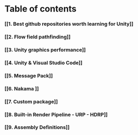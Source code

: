 # Table of contents

### [[1. Best github repositories worth learning for Unity]]

### [[2. Flow field pathfinding]]

### [[3. Unity graphics performance]]

### [[4. Unity & Visual Studio Code]]

### [[5. Message Pack]]

### [[6. Nakama ]]

### [[7. Custom package]]

### [[8. Built-in Render Pipeline - URP - HDRP]]

### [[9. Assembly Definitions]]